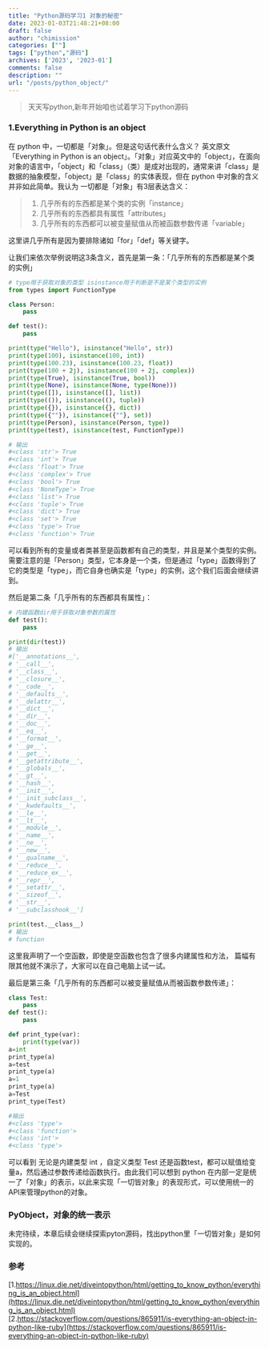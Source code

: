 ```yaml
---
title: "Python源码学习1 对象的秘密"
date: 2023-01-03T21:48:21+08:00
draft: false
author: "chimission"
categories: [""]
tags: ["python","源码"]
archives: ['2023', '2023-01']
comments: false
description: ""
url: "/posts/python_object/"
---
```

> 天天写python,新年开始咱也试着学习下python源码
 <!--more-->
### 1.Everything in Python is an object
在 python 中，一切都是「对象」。但是这句话代表什么含义？ 英文原文「Everything in Python is an object」。「对象」对应英文中的「object」，在面向对象的语言中，「object」和「class」（类）是成对出现的，通常来讲「class」是数据的抽象模型，「object」是「class」的实体表现，但在 python 中对象的含义并非如此简单。我认为 一切都是「对象」有3层表达含义：

>1. 几乎所有的东西都是某个类的实例「instance」
>2. 几乎所有的东西都具有属性「attributes」
>3. 几乎所有的东西都可以被变量赋值从而被函数参数传递「variable」

这里讲几乎所有是因为要排除诸如「for」「def」等关键字。  

让我们来依次举例说明这3条含义，首先是第一条：「几乎所有的东西都是某个类的实例」  
```python
# type用于获取对象的类型 isinstance用于判断是不是某个类型的实例
from types import FunctionType

class Person:
    pass

def test():
    pass

print(type("Hello"), isinstance("Hello", str))
print(type(100), isinstance(100, int))
print(type(100.23), isinstance(100.23, float))
print(type(100 + 2j), isinstance(100 + 2j, complex))
print(type(True), isinstance(True, bool))
print(type(None), isinstance(None, type(None)))
print(type([]), isinstance([], list))
print(type(()), isinstance((), tuple))
print(type({}), isinstance({}, dict))
print(type({""}), isinstance({""}, set))
print(type(Person), isinstance(Person, type))
print(type(test), isinstance(test, FunctionType))

# 输出
#<class 'str'> True
#<class 'int'> True
#<class 'float'> True
#<class 'complex'> True
#<class 'bool'> True
#<class 'NoneType'> True
#<class 'list'> True
#<class 'tuple'> True
#<class 'dict'> True
#<class 'set'> True
#<class 'type'> True
#<class 'function'> True
```  
可以看到所有的变量或者类甚至是函数都有自己的类型，并且是某个类型的实例。需要注意的是「Person」类型，它本身是一个类，但是通过「type」函数得到了它的类型是「type」，而它自身也确实是「type」的实例，这个我们后面会继续讲到。  

然后是第二条「几乎所有的东西都具有属性」：
```python
# 内建函数dir用于获取对象参数的属性
def test():
    pass

print(dir(test))
# 输出
#['__annotations__',
# '__call__',
# '__class__',
# '__closure__',
# '__code__',
# '__defaults__',
# '__delattr__',
# '__dict__',
# '__dir__',
# '__doc__',
# '__eq__',
# '__format__',
# '__ge__',
# '__get__',
# '__getattribute__',
# '__globals__',
# '__gt__',
# '__hash__',
# '__init__',
# '__init_subclass__',
# '__kwdefaults__',
# '__le__',
# '__lt__',
# '__module__',
# '__name__',
# '__ne__',
# '__new__',
# '__qualname__',
# '__reduce__',
# '__reduce_ex__',
# '__repr__',
# '__setattr__',
# '__sizeof__',
# '__str__',
# '__subclasshook__']

print(test.__class__)
# 输出
# function
```  
这里我声明了一个空函数，即使是空函数也包含了很多内建属性和方法， 篇幅有限其他就不演示了，大家可以在自己电脑上试一试。  

最后是第三条「几乎所有的东西都可以被变量赋值从而被函数参数传递」：
```python
class Test:
    pass
def test():
    pass

def print_type(var):
    print(type(var))
a=int
print_type(a)
a=test
print_type(a)
a=1
print_type(a)
a=Test
print_type(Test)

#输出
#<class 'type'>
#<class 'function'>
#<class 'int'>
#<class 'type'>
```  
可以看到 无论是内建类型 int ，自定义类型 Test 还是函数test，都可以赋值给变量a，然后通过参数传递给函数执行。由此我们可以想到 python 在内部一定是统一了「对象」的表示，以此来实现「一切皆对象」的表现形式，可以使用统一的API来管理python的对象。  

### PyObject，对象的统一表示
未完待续，本章后续会继续探索pyton源码，找出python里「一切皆对象」是如何实现的。


### 参考
[1.https://linux.die.net/diveintopython/html/getting_to_know_python/everything_is_an_object.html](https://linux.die.net/diveintopython/html/getting_to_know_python/everything_is_an_object.html)  
[2.https://stackoverflow.com/questions/865911/is-everything-an-object-in-python-like-ruby](https://stackoverflow.com/questions/865911/is-everything-an-object-in-python-like-ruby)  

